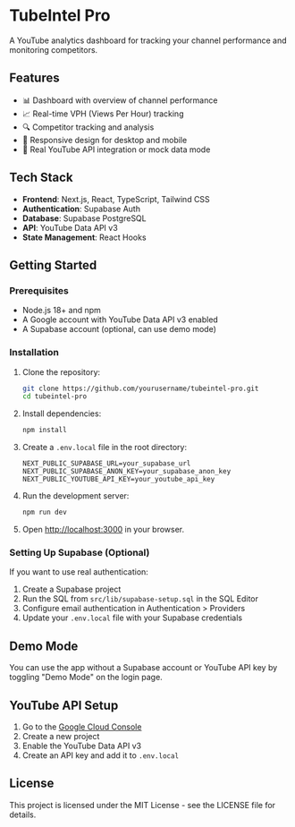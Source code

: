 # TubeIntel Pro

A YouTube analytics dashboard for tracking your channel performance and monitoring competitors.

## Features

- 📊 Dashboard with overview of channel performance
- 📈 Real-time VPH (Views Per Hour) tracking
- 🔍 Competitor tracking and analysis
- 📱 Responsive design for desktop and mobile
- 🔄 Real YouTube API integration or mock data mode

## Tech Stack

- **Frontend**: Next.js, React, TypeScript, Tailwind CSS
- **Authentication**: Supabase Auth
- **Database**: Supabase PostgreSQL
- **API**: YouTube Data API v3
- **State Management**: React Hooks

## Getting Started

### Prerequisites

- Node.js 18+ and npm
- A Google account with YouTube Data API v3 enabled
- A Supabase account (optional, can use demo mode)

### Installation

1. Clone the repository:
   ```bash
   git clone https://github.com/yourusername/tubeintel-pro.git
   cd tubeintel-pro
   ```

2. Install dependencies:
   ```bash
   npm install
   ```

3. Create a `.env.local` file in the root directory:
   ```
   NEXT_PUBLIC_SUPABASE_URL=your_supabase_url
   NEXT_PUBLIC_SUPABASE_ANON_KEY=your_supabase_anon_key
   NEXT_PUBLIC_YOUTUBE_API_KEY=your_youtube_api_key
   ```

4. Run the development server:
   ```bash
   npm run dev
   ```

5. Open [http://localhost:3000](http://localhost:3000) in your browser.

### Setting Up Supabase (Optional)

If you want to use real authentication:

1. Create a Supabase project
2. Run the SQL from `src/lib/supabase-setup.sql` in the SQL Editor
3. Configure email authentication in Authentication > Providers
4. Update your `.env.local` file with your Supabase credentials

## Demo Mode

You can use the app without a Supabase account or YouTube API key by toggling "Demo Mode" on the login page.

## YouTube API Setup

1. Go to the [Google Cloud Console](https://console.cloud.google.com/)
2. Create a new project
3. Enable the YouTube Data API v3
4. Create an API key and add it to `.env.local`

## License

This project is licensed under the MIT License - see the LICENSE file for details. 